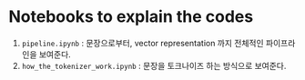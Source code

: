 # Notebooks to explain the codes 

1. `pipeline.ipynb` :  문장으로부터, vector representation 까지 전체적인 파이프라인을 보여준다. 
2. `how_the_tokenizer_work.ipynb` : 문장을 토크나이즈 하는 방식으로 보여준다. 